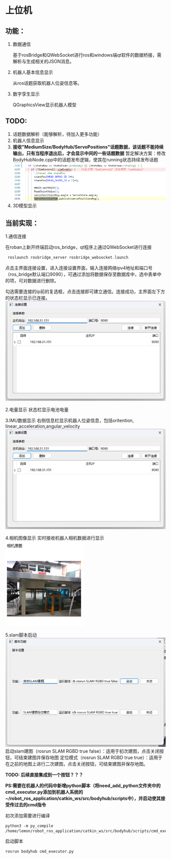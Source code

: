 # 上位机

## 功能：

1. 数据通信
   
   基于rosBridge和QWebSocket进行ros和windows端qt软件的数据桥接，需解析与生成相关的JSON消息。

2. 机器人基本信息显示

	从ros话题获取机器人位姿信息等。

3. 数字孪生显示

	QGraphicsView显示机器人模型

## TODO:
1. 话题数据解析（能够解析，待加入更多功能）
2. 机器人信息显示
3. **接收"MediumSize/BodyHub/ServoPositions"话题数据，该话题不能持续输出，只有当程序退出后，才会显示中间的一些话题数据**
	暂定解决方案：修改BodyHubNode.cpp中的话题发布逻辑，使其在running状态持续发布话题
	![alt text](<image/ServoPositons pub.png>)
4. 3D模型显示

## 当前实现：

1.通信连接

在roban上新开终端启动ros_bridge，qt程序上通过QWebSocket进行连接

```c++
 roslaunch rosbridge_server rosbridge_websocket.launch
```
点击主界面连接设置，进入连接设置界面，输入连接网络ipv4地址和端口号（ros_bridge默认端口9090），可通过添加将数据保存至数据库中，选中表单中的项，可对数据进行删除。

勾选需要连接的ip前的复选框，点击连接即可建立通信。连接成功，主界面左下方的状态栏显示已连接。
![alt text](image/connect_setting.png)

2.电量显示
状态栏显示电池电量

3.IMU数据显示
右侧信息栏显示机器人位姿信息，包括oritention, linear_acceleration,angular_velocity
![alt text](image/image.png)

4.相机图像显示
实时接收机器人相机数据进行显示
![alt text](image/camera_raw_display.png)

5.slam脚本启动
![alt text](image/slam_start.png)
启动slam建图（rosrun SLAM RGBD true false）：适用于初次建图，点击关闭按钮，可结束建图并保存地图
定位模式（rosrun SLAM RGBD true true）：适用于在之前的地图上进行二次建图，点击关闭按钮，可结束建图并保存地图。

**TODO: 后续直接集成到一个按钮？？？**


**PS:需要在机器人的代码中新增python脚本（将need_add_python文件夹中的cmd_executor.py添加到机器人系统的~/robot_ros_application/catkin_ws/src/bodyhub/scripts中），并启动使其接受传过去的cmd指令**

初次添加需要进行编译
```
python3 -m py_compile /home/lemon/robot_ros_application/catkin_ws/src/bodyhub/scripts/cmd_executor.py
```
启动脚本
```
rosrun bodyhub cmd_executor.py 
```